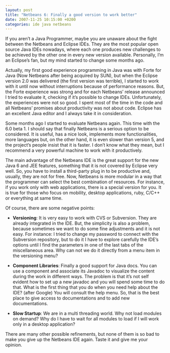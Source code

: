 ```yaml
---
layout: post
title: "Netbeans 6: Finally a good version to work better"
date: 2007-11-25 10:15:00 +0200
categories: ide java netbeans
---
```


If you aren’t a Java Programmer, maybe you are unaware about the fight between the Netbeans and Eclipse IDEs. They are the most popular open source Java IDEs nowadays, where each one produces new challenges to be achieved by the other one in every new version available. Personally, I’m an Eclipse’s fan, but my mind started to change some months ago.

Actually, my first good experience programming in Java was with Forte for Java (Now Netbeans after being acquired by SUN), but when the Eclipse version 2.0 was delivered (the first version was terrible), I started to work with it until now without interruptions because of performance reasons. But, the Forte experience was strong and for each Netbeans’ release announced I tried to evaluate it, checking if it’s possible to change IDEs. Unfortunately, the experiences were not so good. I spent most of the time in the code and all Netbeans’ promises about productivity was not about code. Eclipse has an excellent Java editor and I always take it in consideration.

Some months ago I started to evaluate Netbeans again. This time with the 6.0 beta 1. I should say that finally Netbeans is a serious option to be considered. It is useful, has a nice look, implements more functionalities, more languages but, on the other hand, it is even slower than version 5, and the project’s people insist that it is faster. I don’t know what they mean, but I recommend a very powerful machine to work with it productively.

The main advantage of the Netbeans IDE is the great support for the new Java 6 and JEE features, something that it is not covered by Eclipse very well. So, you have to install a third-party plug in to be productive and, usually, they are not for free. Now, Netbeans is more modular in a way that the programmer can select the best combination of resources. For instance, if you work only with web applications, there is a special version for you. It is true for those who focus on mobility, desktop applications, ruby, C/C++ or everything at same time.

Of course, there are some negative points:

- **Versioning**: It is very easy to work with CVS or Subversion. They are already integrated in the IDE. But, the simplicity is also a problem, because sometimes we want to do some fine adjustments and it is not easy. For instance: I tried to change my password to connect with the Subversion repository, but to do it I have to explore carefully the IDE’s options until I find the parameters in one of the last tabs of the miscellaneous area. Why can not we do it directly from a menu item in the versioning menu?

- **Component Libraries**: Finally a good support for Java docs. You can use a component and associate its Javadoc to visualize the content during the work in different ways. The problem is that it’s not self evident how to set up a new javadoc and you will spend some time to do that. What is the first thing that you do when you need help about the IDE? (after Google) You will consult the help menu. So, that is the best place to give access to documentations and to add new documentations.

- **Slow Startup**: We are in a multi threading world. Why not load modules on demand? Why do I have to wait for all modules to load if I will work only in a desktop application?

There are many other possible refinements, but none of them is so bad to make you give up the Netbeans IDE again. Taste it and give me your opinion.